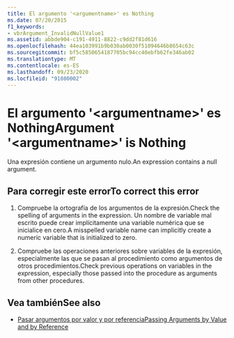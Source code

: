 ```yaml
---
title: El argumento '<argumentname>' es Nothing
ms.date: 07/20/2015
f1_keywords:
- vbrArgument_InvalidNullValue1
ms.assetid: abbde904-c191-4911-8822-c9dd2f81d616
ms.openlocfilehash: 44ea103991b9b030ab0030f51094646b8654c63c
ms.sourcegitcommit: bf5c5850654187705bc94cc40ebfb62fe346ab02
ms.translationtype: MT
ms.contentlocale: es-ES
ms.lasthandoff: 09/23/2020
ms.locfileid: "91080002"
---
```

# <a name="argument-argumentname-is-nothing"></a><span data-ttu-id="d89bd-102">El argumento '\<argumentname>' es Nothing</span><span class="sxs-lookup"><span data-stu-id="d89bd-102">Argument '\<argumentname>' is Nothing</span></span>

<span data-ttu-id="d89bd-103">Una expresión contiene un argumento nulo.</span><span class="sxs-lookup"><span data-stu-id="d89bd-103">An expression contains a null argument.</span></span>  
  
## <a name="to-correct-this-error"></a><span data-ttu-id="d89bd-104">Para corregir este error</span><span class="sxs-lookup"><span data-stu-id="d89bd-104">To correct this error</span></span>  
  
1. <span data-ttu-id="d89bd-105">Compruebe la ortografía de los argumentos de la expresión.</span><span class="sxs-lookup"><span data-stu-id="d89bd-105">Check the spelling of arguments in the expression.</span></span> <span data-ttu-id="d89bd-106">Un nombre de variable mal escrito puede crear implícitamente una variable numérica que se inicialice en cero.</span><span class="sxs-lookup"><span data-stu-id="d89bd-106">A misspelled variable name can implicitly create a numeric variable that is initialized to zero.</span></span>  
  
2. <span data-ttu-id="d89bd-107">Compruebe las operaciones anteriores sobre variables de la expresión, especialmente las que se pasan al procedimiento como argumentos de otros procedimientos.</span><span class="sxs-lookup"><span data-stu-id="d89bd-107">Check previous operations on variables in the expression, especially those passed into the procedure as arguments from other procedures.</span></span>  
  
## <a name="see-also"></a><span data-ttu-id="d89bd-108">Vea también</span><span class="sxs-lookup"><span data-stu-id="d89bd-108">See also</span></span>

- [<span data-ttu-id="d89bd-109">Pasar argumentos por valor y por referencia</span><span class="sxs-lookup"><span data-stu-id="d89bd-109">Passing Arguments by Value and by Reference</span></span>](../programming-guide/language-features/procedures/passing-arguments-by-value-and-by-reference.md)
